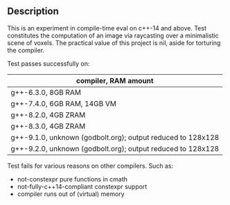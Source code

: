 Description
-----------

This is an experiment in compile-time eval on c++-14 and above. Test constitutes the computation of an image via raycasting over a minimalistic scene of voxels. The practical value of this project is nil, aside for torturing the compiler.

Test passes successfully on:

| compiler, RAM amount                                        |
|-------------------------------------------------------------|
| g++-6.3.0, 8GB RAM
| g++-7.4.0, 6GB RAM, 14GB VM                                 |
| g++-8.2.0, 4GB ZRAM                                         |
| g++-8.3.0, 4GB ZRAM                                         |
| g++-9.1.0, unknown (godbolt.org); output reduced to 128x128 |
| g++-9.2.0, unknown (godbolt.org); output reduced to 128x128 |

Test fails for various reasons on other compilers. Such as:

* not-constexpr pure functions in cmath
* not-fully-c++14-compliant constexpr support
* compiler runs out of (virtual) memory
